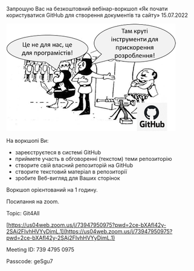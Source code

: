 Запрошую Вас на безкоштовний вебінар-воркшоп «Як почати користуватися GitHub для створення документів та сайту» 15.07.2022

![](Рисунок1.png)

На воркшопі Ви:

*   зареєструєтеся в системі GitHub
*   приймете участь в обговоренні (текстом) теми репозиторію   
*   створите свій власний репозиторій на GitHub
*   створите текстовий матеріал в репозиторії 
*   зробите Веб-вигляд для Ваших сторінок

Воркшоп орієнтований на 1 годину. 

Посилання на zoom.

Topic: Git4All

[https://us04web.zoom.us/j/73947950975?pwd=2ce-bXAfl42y-2SAj2FIvhHVYyDimL.1](https://us04web.zoom.us/j/73947950975?pwd=2ce-bXAfl42y-2SAj2FIvhHVYyDimL.1)

Meeting ID: 739 4795 0975

Passcode: geSgu7
